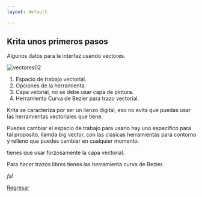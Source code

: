 ```yaml
---
layout: default

---
```


## Krita unos primeros pasos

Algunos datos para la interfaz usando vectores.

![vectores02](https://i.imgur.com/C11VUHA.jpg)

1. Espacio de trabajo vectorial.
2. Opciones de la herramienta.
3. Capa vetorial, no se debe usar capa de pintura.
4. Herramienta Curva de Bezier para trazo vectorial.

Krita se caracteriza por ser un lienzo digital, eso no evita que puedas usar las herramientas vectoriales que tiene.

Puedes cambiar el espacio de trabajo para usarlo hay uno especifico para tal proposito, llamda big vector, con las clasicas herramientas para contorno y relleno que puedes cambiar en cualquier momento.

tienes que usar forzosamente la capa vectorial.

Para hacer trazos libres tienes las herramienta curva de Bezier.

_fsl_

[Regresar](./)
